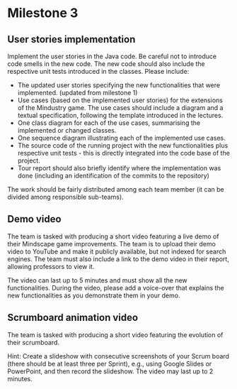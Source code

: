 # Milestone 3
## User stories implementation

Implement the user stories in the Java code. Be careful not to introduce code smells in the new code. 
The new code should also include the respective unit tests introduced in the classes.
Please include:
- The updated user stories specifying the new functionalities that were implemented. (updated from milestone 1)
- Use cases (based on the implemented user stories) for the extensions of the Mindustry game. The use cases should include a diagram and a textual specification, following the template introduced in the lectures.
- One class diagram for each of the use cases, summarising the implemented or changed classes.
- One sequence diagram illustrating each of the implemented use cases.
- The source code of the running project with the new functionalities plus respective unit tests - this is directly integrated into the code base of the project.
- Tour report should also briefly identify where the implementation was done (including an identification of the commits to the repository)

The work should be fairly distributed among each team member (it can be divided among responsible sub-teams).

## Demo video
The team is tasked with producing a short video featuring a live demo of their Mindscape game improvements. The team is to upload their demo video to YouTube and make it publicly available, but not indexed for search engines.
The team must also include a link to the demo video in their report, allowing professors to view it.

The video can last up to 5 minutes and must show all the new functionalities. During the video, please add a voice-over that explains the new functionalities as you demonstrate them in your demo.

## Scrumboard animation video
The team is tasked with producing a short video featuring the evolution of their scrumboard. 

Hint: Create a slideshow with consecutive screenshots of your Scrum board (there should be at least three per Sprint), e.g., using Google Slides or PowerPoint, and then record the slideshow. The video may last up to 2 minutes.
